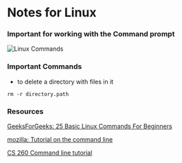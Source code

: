 # Notes for Linux
### Important for working with the Command prompt
![Linux Commands](https://i.redd.it/isnefnt32wn21.jpg)




### Important Commands
 - to delete a directory with files in it
```
rm -r directory.path
```


### Resources
  [GeeksForGeeks: 25 Basic Linux Commands For Beginners](https://www.geeksforgeeks.org/basic-linux-commands/)
  
  [mozilla: Tutorial on the command line](https://developer.mozilla.org/en-US/docs/Learn/Tools_and_testing/Understanding_client-side_tools/Command_line)
  
  [CS 260 Command line tutorial](https://learn.cs260.click/page/essentials/console/console_md)

